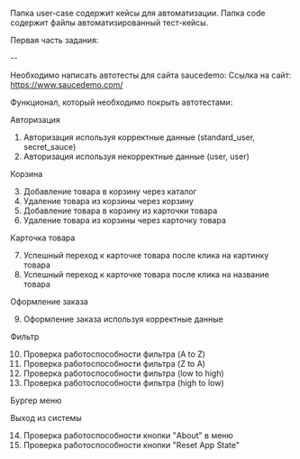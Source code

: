 Папка user-case содержит кейсы для автоматизации.
Папка code содержит файлы автоматизированный тест-кейсы.

Первая часть задания:

--


Необходимо написать автотесты для сайта saucedemo: Ссылка на сайт: https://www.saucedemo.com/

Функционал, который необходимо покрыть автотестами:

Авторизация

1. Авторизация используя корректные данные (standard_user, secret_sauce)
2. Авторизация используя некорректные данные (user, user)

Корзина

3. Добавление товара в корзину через каталог
4. Удаление товара из корзины через корзину 
5. Добавление товара в корзину из карточки товара
6. Удаление товара из корзины через карточку товара

Карточка товара

7. Успешный переход к карточке товара после клика на картинку товара
8. Успешный переход к карточке товара после клика на название товара

Оформление заказа

9. Оформление заказа используя корректные данные

Фильтр

10. Проверка работоспособности фильтра (A to Z)
11. Проверка работоспособности фильтра (Z to A)
12. Проверка работоспособности фильтра (low to high)
13. Проверка работоспособности фильтра (high to low)

Бургер меню

Выход из системы

14. Проверка работоспособности кнопки "About" в меню
15. Проверка работоспособности кнопки "Reset App State"

